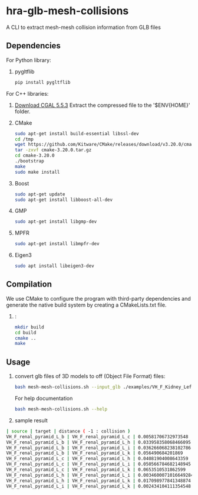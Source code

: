 # hra-glb-mesh-collisions
A CLI to extract mesh-mesh collision information from GLB files

## Dependencies

For Python library:
1. pygltflib
    ```bash
    pip install pygltflib
    ```

For C++ libraries:

1. [Download CGAL 5.5.3](https://github.com/CGAL/cgal/releases/download/v5.5.3/CGAL-5.5.3.zip)
    Extract the compressed file to the '$ENV{HOME}' folder.

2. CMake
    ```bash
    sudo apt-get install build-essential libssl-dev
    cd /tmp
    wget https://github.com/Kitware/CMake/releases/download/v3.20.0/cmake-3.20.0.tar.gz
    tar -zxvf cmake-3.20.0.tar.gz
    cd cmake-3.20.0
    ./bootstrap
    make
    sudo make install
    ```
3. Boost
    ```bash
    sudo apt-get update
    sudo apt-get install libboost-all-dev
    ```
4. GMP
    ```bash
    sudo apt-get install libgmp-dev
    ```
5. MPFR
    ```bash
    sudo apt-get install libmpfr-dev
    ```
6. Eigen3
    ```bash
    sudo apt install libeigen3-dev
    ```

## Compilation

We use CMake to configure the program with third-party dependencies and generate the native build system by creating a CMakeLists.txt file. 

1. :
    ```bash
    mkdir build
    cd build
    cmake ..
    make
    ```

## Usage
1. convert glb files of 3D models to off (Object File Format) files:
    ```bash
    bash mesh-mesh-collisions.sh --input_glb ./examples/VH_F_Kidney_Left.glb

    ```
    For help documentation
    ```bash
    bash mesh-mesh-collisions.sh --help
    
    ```
2. sample result
```bash
| source | target | distance ( -1 : collision )
VH_F_renal_pyramid_L_b | VH_F_renal_pyramid_L_c | 0.00581706732973548
VH_F_renal_pyramid_L_b | VH_F_renal_pyramid_L_h | 0.033958358068466095
VH_F_renal_pyramid_L_b | VH_F_renal_pyramid_L_i | 0.036266068238102786
VH_F_renal_pyramid_L_b | VH_F_renal_pyramid_L_k | 0.056490684201869
VH_F_renal_pyramid_L_c | VH_F_renal_pyramid_L_h | 0.04081904008643359
VH_F_renal_pyramid_L_c | VH_F_renal_pyramid_L_i | 0.050566784682148945
VH_F_renal_pyramid_L_c | VH_F_renal_pyramid_L_k | 0.0653510531862599
VH_F_renal_pyramid_L_h | VH_F_renal_pyramid_L_i | 0.0034600071016649284
VH_F_renal_pyramid_L_h | VH_F_renal_pyramid_L_k | 0.017098977841348874
VH_F_renal_pyramid_L_i | VH_F_renal_pyramid_L_k | 0.002434104111354548
```